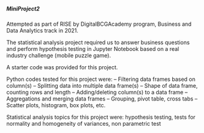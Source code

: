 ##### MiniProject2
Attempted as part of RISE by DigitalBCGAcademy program, Business and Data Analytics track in 2021. 

The statistical analysis project required us to answer business questions and perform hypothesis testing in Jupyter Notebook based on a real industry challenge (mobile puzzle game). 

A starter code was provided for this project.

Python codes tested for this project were:
– Filtering data frames based on column(s) 
– Splitting data into multiple data frame(s) 
– Shape of data frame, counting rows and length 
– Adding/deleting column(s) to a data frame 
– Aggregations and merging data frames 
– Grouping, pivot table, cross tabs 
– Scatter plots, histogram, box plots, etc.

Statistical analysis topics for this project were: 
hypothesis testing, tests for normality and homogeneity of variances, non parametric test

